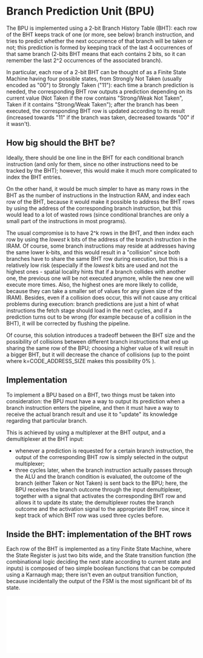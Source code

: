 # Branch Prediction Unit (BPU) #

The BPU is implemented using a 2-bit Branch History Table (BHT): each row of the BHT keeps track of one (or more, see below) branch instruction, and tries to predict whether the next occurrence of that branch will be taken or not; this prediction is formed by keeping track of the last 4 occurrences of that same branch (2-bits BHT means that each contains 2 bits, so it can remember the last 2^2 occurrences of the associated branch).

In particular, each row of a 2-bit BHT can be thought of as a Finite State Machine having four possible states, from Strongly Not Taken (usually encoded as "00") to Strongly Taken ("11"): each time a branch prediction is needed, the corresponding BHT row outputs a prediction depending on its current value (Not Taken if the row contains "Strong/Weak Not Taken", Taken if it contains "Strong/Weak Taken"); after the branch has been executed, the corresponding BHT row is updated according to its result (increased towards "11" if the branch was taken, decreased towards "00" if it wasn't).



## How big should the BHT be? ##

Ideally, there should be one line in the BHT for each conditional branch instruction (and only for them, since no other instructions need to be tracked by the BHT); however, this would make it much more complicated to index the BHT entries.

On the other hand, it would be much simpler to have as many rows in the BHT as the number of instructions in the Instruction RAM, and index each row of the BHT, because it would make it possible to address the BHT rows by using the address of the corresponding branch instruction, but this would lead to a lot of wasted rows (since conditional branches are only a small part of the instructions in most programs).

The usual compromise is to have 2^k rows in the BHT, and then index each row by using the *lowest* k bits of the address of the branch instruction in the IRAM. Of course, some branch instructions may reside at addresses having the same lower k-bits, and this would result in a "collision" since both branches have to share the same BHT row during execution, but this is a relatively low risk (especially if the *lowest* k bits are used and not the highest ones - spatial locality hints that if a branch collides with another one, the previous one will be not executed anymore, while the new one will execute more times. Also, the highest ones are more likely to collide, because they can take a smaller set of values for any given size of the IRAM). Besides, even if a collision does occur, this will not cause any critical problems during execution: branch predictions are just a hint of what instructions the fetch stage should load in the next cycles, and if a prediction turns out to be wrong (for example because of a collision in the BHT), it will be corrected by flushing the pipeline.

Of course, this solution introduces a tradeoff between the BHT size and the possibility of collisions between different branch instructions that end up sharing the same row of the BPU; choosing a higher value of k will result in a bigger BHT, but it will decrease the chance of collisions (up to the point where k=CODE_ADDRESS_SIZE makes this possibility 0% ).


## Implementation ##

To implement a BPU based on a BHT, two things must be taken into consideration: the BPU must have a way to output its prediction when a branch instruction enters the pipeline, and then it must have a way to receive the actual branch result and use it to "update" its knowledge regarding that particular branch.

This is achieved by using a multiplexer at the BHT output, and a demultiplexer at the BHT input:

- whenever a prediction is requested for a certain branch instruction, the output of the corresponding BHT row is simply selected in the output multiplexer;
- three cycles later, when the branch instruction actually passes through the ALU and the branch condition is evaluated, the outcome of the branch (either Taken or Not Taken) is sent back to the BPU; here, the BPU receives the branch outcome through the input demultiplexer, together with a signal that activates the corresponding BHT row and allows it to update its state; the demultiplexer routes the branch outcome and the activation signal to the appropriate BHT row, since it kept track of which BHT row was used three cycles before.

## Inside the BHT: implementation of the BHT rows ##
Each row of the BHT is implemented as a tiny Finite State Machine, where the State Register is just two bits wide, and the State transition function (the combinational logic deciding the next state according to current state and inputs) is composed of two simple boolean functions that can be computed using a Karnaugh map; there isn't even an output transition function, because incidentally the output of the FSM is the most significant bit of its state.

![State-transition diagram for the BPU *per-row* state-machine](./BPU_fsm.pdf)
